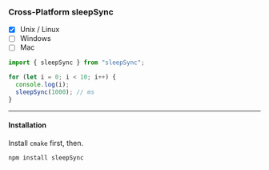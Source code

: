 ### Cross-Platform sleepSync

- [x] Unix / Linux
- [ ] Windows
- [ ] Mac

```ts
import { sleepSync } from "sleepSync";

for (let i = 0; i < 10; i++) {
  console.log(i);
  sleepSync(1000); // ms
}
```

---

#### Installation

Install `cmake` first, then.

```shell
npm install sleepSync
```
